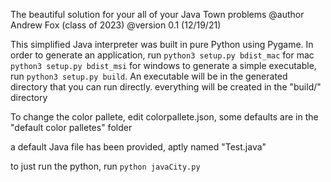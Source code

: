 The beautiful solution for your all of your Java Town problems
@author Andrew Fox (class of 2023)
@version 0.1 (12/19/21)

This simplified Java interpreter was built in pure Python using Pygame.
In order to generate an application, run 
`python3 setup.py bdist_mac` for mac
`python3 setup.py bdist_msi` for windows
to generate a simple executable, run `python3 setup.py build`.
An executable will be in the generated directory that you can run directly.
everything will be created in the "build/" directory

To change the color pallete, edit colorpallete.json, some defaults are in the
"default color palletes" folder

a default Java file has been provided, aptly named "Test.java"

to just run the python, run `python javaCity.py`